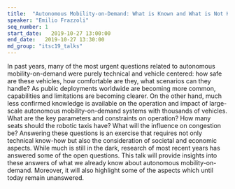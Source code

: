 ```yaml
---
title:  "Autonomous Mobility-on-Demand: What is Known and What is Not Known"
speaker: "Emilio Frazzoli"
seq_number: 1
start_date:   2019-10-27 13:00:00
end_date:   2019-10-27 13:30:00
md_group: "itsc19_talks"
---
```


In past years, many of the most urgent questions related to autonomous mobility-on-demand were purely technical and vehicle centered: how safe are these vehicles, how comfortable are they, what scenarios can they handle? As public deployments worldwide are becoming more common, capabilities and limitations are becoming clearer.  On the other hand, much less confirmed knowledge is available on the operation and impact of large-scale autonomous mobility-on-demand systems with thousands of vehicles. What are the key parameters and constraints on operation? How many seats should the robotic taxis have? What will the influence on congestion be? Answering these questions is an exercise that requires not only technical know-how but also the consideration of societal and economic aspects. While much is still in the dark, research of most recent years has answered some of the open questions. This talk will provide insights into these answers of what we already know about autonomous mobility-on-demand. Moreover, it will also highlight some of the aspects which until today remain unanswered. 